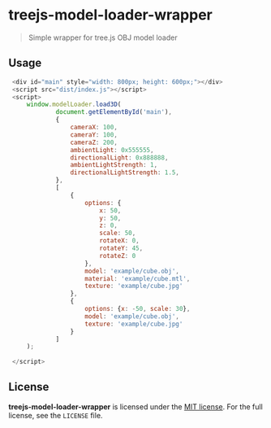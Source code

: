 # treejs-model-loader-wrapper
> Simple wrapper for tree.js OBJ model loader

## Usage

```javascript
 <div id="main" style="width: 800px; height: 600px;"></div>
 <script src="dist/index.js"></script>
 <script>
     window.modelLoader.load3D(
             document.getElementById('main'),
             {
                 cameraX: 100,
                 cameraY: 100,
                 cameraZ: 200,
                 ambientLight: 0x555555,
                 directionalLight: 0x888888,
                 ambientLightStrength: 1,
                 directionalLightStrength: 1.5,
             },
             [
                 {
                     options: {
                         x: 50,
                         y: 50,
                         z: 0,
                         scale: 50,
                         rotateX: 0,
                         rotateY: 45,
                         rotateZ: 0
                     },
                     model: 'example/cube.obj',
                     material: 'example/cube.mtl',
                     texture: 'example/cube.jpg'
                 },
                 {
                     options: {x: -50, scale: 30},
                     model: 'example/cube.obj',
                     texture: 'example/cube.jpg'
                 }
             ]
     );
 
 </script>
```

## License

**treejs-model-loader-wrapper** is licensed under the [MIT license](http://opensource.org/licenses/MIT).
For the full license, see the `LICENSE` file.

